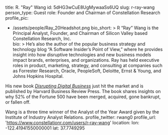 title: R. "Ray" Wang
id: 5dHG3wCuE8UgMywaaSs6UQ
slug: r-ray-wang
person_type: Guest
role: Founder and Chairman of Constellation Research
profile_pic:
  - /assets/people/Ray_20Headshot.png
bio_short: >
  R “Ray” Wang is the Principal Analyst, Founder, and Chairman of Silicon Valley
  based Constellation Research, Inc.  
bio: >
  He’s also the author of the popular business strategy and technology  blog “A
  Software Insider’s Point of View,” where he provides insight into how
  disruptive technologies and new business models impact brands, enterprises,
  and organizations. Ray has held executive roles in product, marketing,
  strategy, and consulting at companies such as Forrester Research, Oracle,
  PeopleSoft, Deloitte, Ernst & Young, and Johns Hopkins Hospital.


  His new book [_Disrupting Digital
  Business_](http://www.amazon.com/Disrupting-Digital-Business-PeerPeer/dp/1422142019/ref=@rwang0)
  just hit the market and is published by Harvard Business Review Press. The
  book shares insights on why 52% of the Fortune 500 have been merged, acquired,
  gone bankrupt, or fallen off.


  Wang is a three time winner of the Analyst of the Year Award given by the
  Institute of Industry Analyst Relations.
profile_twitter: rwang0
profile_url: 'https://www.constellationr.com/users/r-ray-wang'
location:
  lon: -122.41941550000001
  lat: 37.7749295
